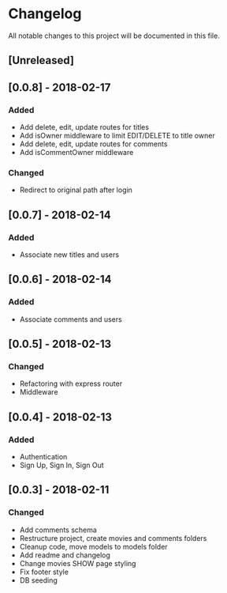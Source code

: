 # Changelog
All notable changes to this project will be documented in this file.

## [Unreleased]

## [0.0.8] - 2018-02-17
### Added
- Add delete, edit, update routes for titles
- Add isOwner middleware to limit EDIT/DELETE to title owner
- Add delete, edit, update routes for comments
- Add isCommentOwner middleware

### Changed
- Redirect to original path after login

## [0.0.7] - 2018-02-14
### Added
- Associate new titles and users

## [0.0.6] - 2018-02-14
### Added
- Associate comments and users

## [0.0.5] - 2018-02-13
### Changed
- Refactoring with express router
- Middleware

## [0.0.4] - 2018-02-13
### Added
- Authentication
- Sign Up, Sign In, Sign Out

## [0.0.3] - 2018-02-11
### Changed
- Add comments schema
- Restructure project, create movies and comments folders
- Cleanup code, move models to models folder
- Add readme and changelog
- Change movies SHOW page styling
- Fix footer style
- DB seeding